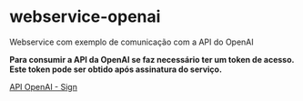 # webservice-openai
Webservice com exemplo de comunicação com a API do OpenAI

**Para consumir a API da OpenAI se faz necessário ter um token de acesso. Este token pode ser obtido após assinatura do serviço.**

[API OpenAI - Sign](https://platform.openai.com/docs/overview)


